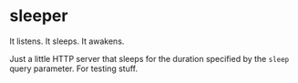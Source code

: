 # sleeper

It listens. It sleeps. It awakens.

Just a little HTTP server that sleeps for the duration specified by the `sleep`
query parameter. For testing stuff.
